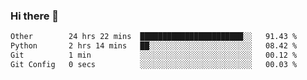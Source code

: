 ### Hi there 👋

<!--
**swolbroham/swolbroham** is a ✨ _special_ ✨ repository because its `README.md` (this file) appears on your GitHub profile.

Here are some ideas to get you started:

- 🔭 I’m currently working on ...
- 🌱 I’m currently learning ...
- 👯 I’m looking to collaborate on ...
- 🤔 I’m looking for help with ...
- 💬 Ask me about ...
- 📫 How to reach me: ...
- 😄 Pronouns: ...
- ⚡ Fun fact: ...
-->


<!--START_SECTION:waka-->

```txt
Other        24 hrs 22 mins  ███████████████████████░░   91.43 %
Python       2 hrs 14 mins   ██░░░░░░░░░░░░░░░░░░░░░░░   08.42 %
Git          1 min           ░░░░░░░░░░░░░░░░░░░░░░░░░   00.12 %
Git Config   0 secs          ░░░░░░░░░░░░░░░░░░░░░░░░░   00.03 %
```

<!--END_SECTION:waka-->
